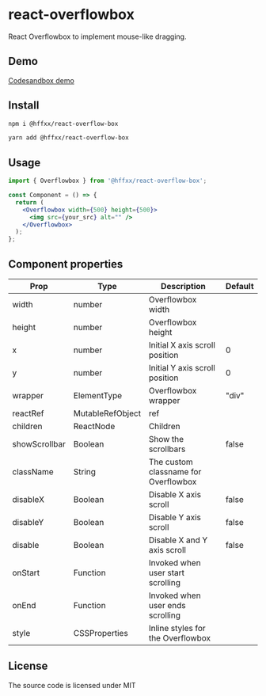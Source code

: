 # react-overflowbox

React Overflowbox to implement mouse-like dragging.

## Demo

[Codesandbox demo](https://codesandbox.io/s/react-overflowbox-o3put1?file=/src/App.js/)

## Install

```bash
npm i @hffxx/react-overflow-box
```

```bash
yarn add @hffxx/react-overflow-box
```

## Usage

```jsx
import { Overflowbox } from '@hffxx/react-overflow-box';

const Component = () => {
  return (
    <Overflowbox width={500} height={500}>
      <img src={your_src} alt="" />
    </Overflowbox>
  );
};
```

## Component properties

| Prop          | Type             | Description                          | Default |
| ------------- | ---------------- | ------------------------------------ | ------- |
| width         | number           | Overflowbox width                    |         |
| height        | number           | Overflowbox height                   |         |
| x             | number           | Initial X axis scroll position       | 0       |
| y             | number           | Initial Y axis scroll position       | 0       |
| wrapper       | ElementType      | Overflowbox wrapper                  | "div"   |
| reactRef      | MutableRefObject | ref                                  |         |
| children      | ReactNode        | Children                             |         |
| showScrollbar | Boolean          | Show the scrollbars                  | false   |
| className     | String           | The custom classname for Overflowbox |         |
| disableX      | Boolean          | Disable X axis scroll                | false   |
| disableY      | Boolean          | Disable Y axis scroll                | false   |
| disable       | Boolean          | Disable X and Y axis scroll          | false   |
| onStart       | Function         | Invoked when user start scrolling    |         |
| onEnd         | Function         | Invoked when user ends scrolling     |         |
| style         | CSSProperties    | Inline styles for the Overflowbox    |         |

## License

The source code is licensed under MIT
